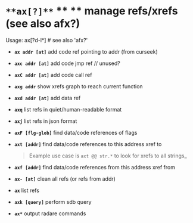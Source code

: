 <!-- TITLE: ax -->

#  `**ax[?]**` ** ** manage refs/xrefs (see also afx?)

Usage: ax[?d-l*] # see also 'afx?'

- **`ax addr [at]`** add code ref pointing to addr (from curseek)
- **`axc addr [at]`** add code jmp ref // unused?
- **`axC addr [at]`** add code call ref
- **`axg addr`** show xrefs graph to reach current function
- **`axd addr [at]`** add data ref
- **`axq`** list refs in quiet/human-readable format
- **`axj`** list refs in json format
- **`axF [flg-glob]`** find data/code references of flags
- **`axt [addr]`** find data/code references to this address xref to

   > Example use case is `axt @@ str.*` to look for xrefs to all strings_ 

- **`axf [addr]`** find data/code references from this address xref from
- **`ax- [at]`** clean all refs (or refs from addr)
- **`ax`** list refs
- **`axk [query]`** perform sdb query
- **`ax*`** output radare commands

<p hidden>ax axc axC axg axd axq axj axF axt axf ax- axk ax*</p>